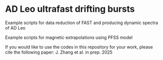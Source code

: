 # AD Leo ultrafast drifting bursts

Example scripts for data reduction of FAST and producing dynamic spectra of AD Leo

Example scripts for magnetic extrapolations using PFSS model


If you would like to use the codes in this repository for your work, please cite the following paper:
J. Zhang et al. in prep. 2025
